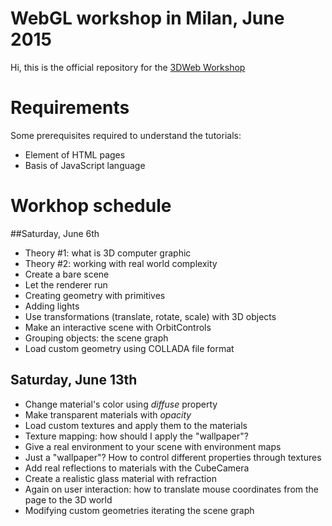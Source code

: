 # WebGL workshop in Milan, June 2015
Hi,
this is the official repository for the [3DWeb Workshop](http://www.3dweb.cc/) 

# Requirements
Some prerequisites required to understand the tutorials:
+   Element of HTML pages
+   Basis of JavaScript language

# Workhop schedule
##Saturday, June 6th
+   Theory #1: what is 3D computer graphic
+   Theory #2: working with real world complexity
+   Create a bare scene
+   Let the renderer run
+   Creating geometry with primitives
+   Adding lights
+   Use transformations (translate, rotate, scale) with 3D objects
+   Make an interactive scene with OrbitControls
+   Grouping objects: the scene graph
+   Load custom geometry using COLLADA file format

## Saturday, June 13th
+   Change material's color using _diffuse_ property
+   Make transparent materials with _opacity_
+   Load custom textures and apply them to the materials
+   Texture mapping: how should I apply the "wallpaper"?
+   Give a real environment to your scene with environment maps
+   Just a "wallpaper"? How to control different properties through textures
+   Add real reflections to materials with the CubeCamera
+   Create a realistic glass material with refraction
+   Again on user interaction: how to translate mouse coordinates from the page to the 3D world
+   Modifying custom geometries iterating the scene graph